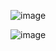 ![image](https://github.com/nataliasdj/For_stamps/assets/95986632/6bc05831-b886-493b-801a-8d6c1864bc45)

![image](https://github.com/nataliasdj/For_stamps/assets/95986632/813b528b-a47a-43ce-be58-5038458e9fa6)

